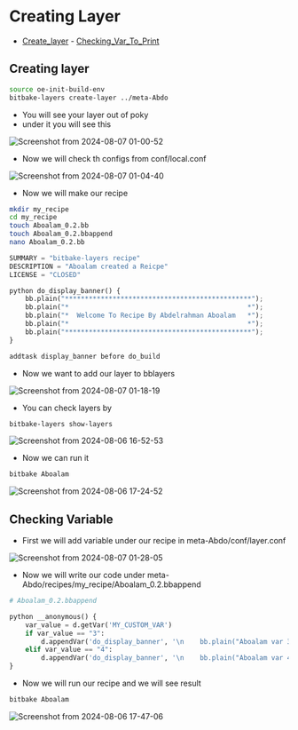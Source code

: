 # Creating Layer

- [Create_layer](https://github.com/Aboalam15/Embedded-Linux/blob/main/EmbeddedLinux/yocto/yocto_create_layer/README.md#creating-layer-1)  -  [Checking_Var_To_Print](https://github.com/Aboalam15/Embedded-Linux/blob/main/EmbeddedLinux/yocto/yocto_create_layer/README.md#checking-variable)

## Creating layer

```bash
source oe-init-build-env
bitbake-layers create-layer ../meta-Abdo
```
- You will see your layer out of poky
- under it you will see this

![Screenshot from 2024-08-07 01-00-52](https://github.com/user-attachments/assets/2230fdd9-0c39-48d7-aed2-c8b18f065962)
- Now we will check th configs from conf/local.conf

![Screenshot from 2024-08-07 01-04-40](https://github.com/user-attachments/assets/029805dd-1777-4abd-a959-eab02d4a208a)

- Now we will make our recipe
```bash
mkdir my_recipe
cd my_recipe
touch Aboalam_0.2.bb
touch Aboalam_0.2.bbappend
nano Aboalam_0.2.bb
```
```python
SUMMARY = "bitbake-layers recipe"
DESCRIPTION = "Aboalam created a Reicpe"
LICENSE = "CLOSED"

python do_display_banner() {
    bb.plain("***********************************************");
    bb.plain("*                                             *");
    bb.plain("*  Welcome To Recipe By Abdelrahman Aboalam   *");
    bb.plain("*                                             *");
    bb.plain("***********************************************");
}

addtask display_banner before do_build
```
- Now we want to add our layer to bblayers

![Screenshot from 2024-08-07 01-18-19](https://github.com/user-attachments/assets/f035420b-9825-4ebf-943d-43591d3ffc5a)

- You can check layers by
```bash
bitbake-layers show-layers
```
![Screenshot from 2024-08-06 16-52-53](https://github.com/user-attachments/assets/bb06f4ca-e3c4-4d65-9f3a-cdea8edacc55)


- Now we can run it
```bash
bitbake Aboalam
```
![Screenshot from 2024-08-06 17-24-52](https://github.com/user-attachments/assets/300fd710-8e4b-4ea4-b171-08cc5dcc354f)


## Checking Variable

- First we will add variable under our recipe in meta-Abdo/conf/layer.conf

![Screenshot from 2024-08-07 01-28-05](https://github.com/user-attachments/assets/cf768c0e-05a8-4948-b438-c54006094a72)

- Now we will write our code under meta-Abdo/recipes/my_recipe/Aboalam_0.2.bbappend

```python
# Aboalam_0.2.bbappend

python __anonymous() {
    var_value = d.getVar('MY_CUSTOM_VAR')
    if var_value == "3":
        d.appendVar('do_display_banner', '\n    bb.plain("Aboalam var 3")\n')
    elif var_value == "4":
        d.appendVar('do_display_banner', '\n    bb.plain("Aboalam var 4")\n')
}
```

- Now we will run our recipe and we will see result
```bash
bitbake Aboalam
```

![Screenshot from 2024-08-06 17-47-06](https://github.com/user-attachments/assets/16c657a9-c4e9-4de4-b210-58cbb45d67ba)

